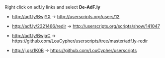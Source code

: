 Right click on adf.ly links and select **De-AdF.ly**

* http://adf.ly/BwjYX &rarr; http://userscripts.org/users/12

* http://adf.ly/2321466/redir &rarr; http://userscripts.org/scripts/show/141047

* http://adf.ly/BwjqC &rarr; https://github.com/LouCypher/userscripts/tree/master/adf.ly-redir

* http://j.gs/1K0B &rarr; https://github.com/LouCypher/userscripts